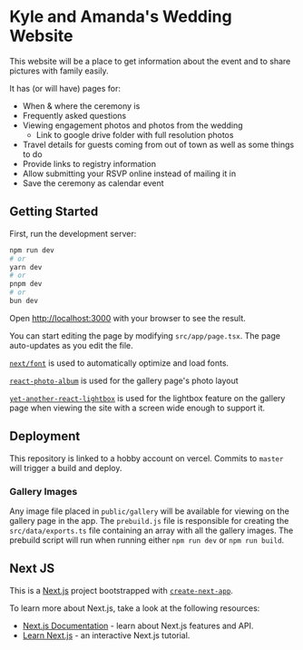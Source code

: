 # Kyle and Amanda's Wedding Website

This website will be a place to get information about the event and to share pictures with family easily.

It has (or will have) pages for:

- When & where the ceremony is
- Frequently asked questions
- Viewing engagement photos and photos from the wedding
  - Link to google drive folder with full resolution photos
- Travel details for guests coming from out of town as well as some things to do
- Provide links to registry information
- Allow submitting your RSVP online instead of mailing it in
- Save the ceremony as calendar event

## Getting Started

First, run the development server:

```bash
npm run dev
# or
yarn dev
# or
pnpm dev
# or
bun dev
```

Open [http://localhost:3000](http://localhost:3000) with your browser to see the result.

You can start editing the page by modifying `src/app/page.tsx`. The page auto-updates as you edit the file.

[`next/font`](https://nextjs.org/docs/basic-features/font-optimization) is used to automatically optimize and load fonts.

[`react-photo-album`](https://github.com/igordanchenko/react-photo-album/) is used for the gallery page's photo layout

[`yet-another-react-lightbox`](https://github.com/igordanchenko/yet-another-react-lightbox) is used for the lightbox feature on the gallery page when viewing the site with a screen wide enough to support it.

## Deployment

This repository is linked to a hobby account on vercel. Commits to `master` will trigger a build and deploy.

### Gallery Images

Any image file placed in `public/gallery` will be available for viewing on the gallery page in the app. The `prebuild.js` file is responsible for creating the `src/data/exports.ts` file containing an array with all the gallery images. The prebuild script will run when running either `npm run dev` or `npm run build`.

## Next JS

This is a [Next.js](https://nextjs.org/) project bootstrapped with [`create-next-app`](https://github.com/vercel/next.js/tree/canary/packages/create-next-app).

To learn more about Next.js, take a look at the following resources:

- [Next.js Documentation](https://nextjs.org/docs) - learn about Next.js features and API.
- [Learn Next.js](https://nextjs.org/learn) - an interactive Next.js tutorial.
